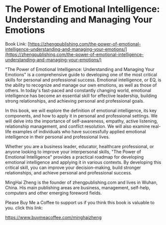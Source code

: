 # The Power of Emotional Intelligence: Understanding and Managing Your Emotions

Book Link: [https://zhengpublishing.com/the-power-of-emotional-intelligence-understanding-and-managing-your-emotions/](https://zhengpublishing.com/the-power-of-emotional-intelligence-understanding-and-managing-your-emotions/)

"The Power of Emotional Intelligence: Understanding and Managing Your Emotions" is a comprehensive guide to developing one of the most critical skills for personal and professional success. Emotional intelligence, or EQ, is the ability to recognize and manage our own emotions, as well as those of others. In today's fast-paced and constantly changing world, emotional intelligence has become an essential skill for effective leadership, building strong relationships, and achieving personal and professional goals.

In this book, we will explore the definition of emotional intelligence, its key components, and how to apply it in personal and professional settings. We will delve into the importance of self-awareness, empathy, active listening, relationship management, and conflict resolution. We will also examine real-life examples of individuals who have successfully applied emotional intelligence in their personal and professional lives.

Whether you are a business leader, educator, healthcare professional, or anyone looking to improve your interpersonal skills, "The Power of Emotional Intelligence" provides a practical roadmap for developing emotional intelligence and applying it in various contexts. By developing this critical skill, you can improve your decision-making, build stronger relationships, and achieve personal and professional success.

MingHai Zheng is the founder of zhengpublishing.com and lives in Wuhan, China. His main publishing areas are business, management, self-help, computers and other emerging foreword fields.

Please Buy Me a Coffee to support us if you think this book is valuable to you. click this link:

https://www.buymeacoffee.com/minghaizheng
